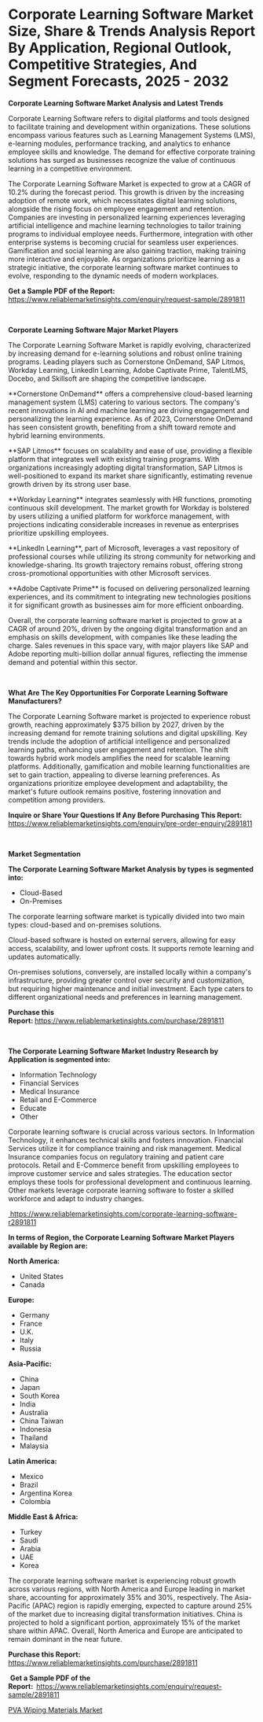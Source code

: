 <p><h1>Corporate Learning Software Market Size, Share & Trends Analysis Report By Application, Regional Outlook, Competitive Strategies, And Segment Forecasts, 2025 - 2032</h1></p><p><strong>Corporate Learning Software Market Analysis and Latest Trends</strong></p>
<p><p>Corporate Learning Software refers to digital platforms and tools designed to facilitate training and development within organizations. These solutions encompass various features such as Learning Management Systems (LMS), e-learning modules, performance tracking, and analytics to enhance employee skills and knowledge. The demand for effective corporate training solutions has surged as businesses recognize the value of continuous learning in a competitive environment.</p><p>The Corporate Learning Software Market is expected to grow at a CAGR of 10.2% during the forecast period. This growth is driven by the increasing adoption of remote work, which necessitates digital learning solutions, alongside the rising focus on employee engagement and retention. Companies are investing in personalized learning experiences leveraging artificial intelligence and machine learning technologies to tailor training programs to individual employee needs. Furthermore, integration with other enterprise systems is becoming crucial for seamless user experiences. Gamification and social learning are also gaining traction, making training more interactive and enjoyable. As organizations prioritize learning as a strategic initiative, the corporate learning software market continues to evolve, responding to the dynamic needs of modern workplaces.</p></p>
<p><strong>Get a Sample PDF of the Report:&nbsp;</strong> <a href="https://www.reliablemarketinsights.com/enquiry/request-sample/2891811?utm_campaign=3289&utm_medium=2&utm_source=Github&utm_content=ia&utm_term=14032025&utm_id=corporate-learning-software">https://www.reliablemarketinsights.com/enquiry/request-sample/2891811</a></p>
<p>&nbsp;</p>
<p><strong>Corporate Learning Software Major Market Players</strong></p>
<p><p>The Corporate Learning Software Market is rapidly evolving, characterized by increasing demand for e-learning solutions and robust online training programs. Leading players such as Cornerstone OnDemand, SAP Litmos, Workday Learning, LinkedIn Learning, Adobe Captivate Prime, TalentLMS, Docebo, and Skillsoft are shaping the competitive landscape.</p><p>**Cornerstone OnDemand** offers a comprehensive cloud-based learning management system (LMS) catering to various sectors. The company's recent innovations in AI and machine learning are driving engagement and personalizing the learning experience. As of 2023, Cornerstone OnDemand has seen consistent growth, benefiting from a shift toward remote and hybrid learning environments.</p><p>**SAP Litmos** focuses on scalability and ease of use, providing a flexible platform that integrates well with existing training programs. With organizations increasingly adopting digital transformation, SAP Litmos is well-positioned to expand its market share significantly, estimating revenue growth driven by its strong user base.</p><p>**Workday Learning** integrates seamlessly with HR functions, promoting continuous skill development. The market growth for Workday is bolstered by users utilizing a unified platform for workforce management, with projections indicating considerable increases in revenue as enterprises prioritize upskilling employees.</p><p>**LinkedIn Learning**, part of Microsoft, leverages a vast repository of professional courses while utilizing its strong community for networking and knowledge-sharing. Its growth trajectory remains robust, offering strong cross-promotional opportunities with other Microsoft services.</p><p>**Adobe Captivate Prime** is focused on delivering personalized learning experiences, and its commitment to integrating new technologies positions it for significant growth as businesses aim for more efficient onboarding.</p><p>Overall, the corporate learning software market is projected to grow at a CAGR of around 20%, driven by the ongoing digital transformation and an emphasis on skills development, with companies like these leading the charge. Sales revenues in this space vary, with major players like SAP and Adobe reporting multi-billion dollar annual figures, reflecting the immense demand and potential within this sector.</p></p>
<p>&nbsp;</p>
<p><strong>What Are The Key Opportunities For Corporate Learning Software Manufacturers?</strong></p>
<p><p>The Corporate Learning Software market is projected to experience robust growth, reaching approximately $375 billion by 2027, driven by the increasing demand for remote training solutions and digital upskilling. Key trends include the adoption of artificial intelligence and personalized learning paths, enhancing user engagement and retention. The shift towards hybrid work models amplifies the need for scalable learning platforms. Additionally, gamification and mobile learning functionalities are set to gain traction, appealing to diverse learning preferences. As organizations prioritize employee development and adaptability, the market's future outlook remains positive, fostering innovation and competition among providers.</p></p>
<p><strong>Inquire or Share Your Questions If Any Before Purchasing This Report:</strong> <a href="https://www.reliablemarketinsights.com/enquiry/pre-order-enquiry/2891811?utm_campaign=3289&utm_medium=2&utm_source=Github&utm_content=ia&utm_term=14032025&utm_id=corporate-learning-software">https://www.reliablemarketinsights.com/enquiry/pre-order-enquiry/2891811</a></p>
<p>&nbsp;</p>
<p><strong>Market Segmentation</strong></p>
<p><strong>The Corporate Learning Software Market Analysis by types is segmented into:</strong></p>
<p><ul><li>Cloud-Based</li><li>On-Premises</li></ul></p>
<p><p>The corporate learning software market is typically divided into two main types: cloud-based and on-premises solutions. </p><p>Cloud-based software is hosted on external servers, allowing for easy access, scalability, and lower upfront costs. It supports remote learning and updates automatically. </p><p>On-premises solutions, conversely, are installed locally within a company's infrastructure, providing greater control over security and customization, but requiring higher maintenance and initial investment. Each type caters to different organizational needs and preferences in learning management.</p></p>
<p><strong>Purchase this Report:&nbsp;</strong><a href="https://www.reliablemarketinsights.com/purchase/2891811?utm_campaign=3289&utm_medium=2&utm_source=Github&utm_content=ia&utm_term=14032025&utm_id=corporate-learning-software">https://www.reliablemarketinsights.com/purchase/2891811</a></p>
<p>&nbsp;</p>
<p><strong>The Corporate Learning Software Market Industry Research by Application is segmented into:</strong></p>
<p><ul><li>Information Technology</li><li>Financial Services</li><li>Medical Insurance</li><li>Retail and E-Commerce</li><li>Educate</li><li>Other</li></ul></p>
<p><p>Corporate learning software is crucial across various sectors. In Information Technology, it enhances technical skills and fosters innovation. Financial Services utilize it for compliance training and risk management. Medical Insurance companies focus on regulatory training and patient care protocols. Retail and E-Commerce benefit from upskilling employees to improve customer service and sales strategies. The education sector employs these tools for professional development and continuous learning. Other markets leverage corporate learning software to foster a skilled workforce and adapt to industry changes.</p></p>
<p><a href="https://www.reliablemarketinsights.com/corporate-learning-software-r2891811?utm_campaign=3289&utm_medium=2&utm_source=Github&utm_content=ia&utm_term=14032025&utm_id=corporate-learning-software">&nbsp;https://www.reliablemarketinsights.com/corporate-learning-software-r2891811</a></p>
<p><strong>In terms of Region, the Corporate Learning Software Market Players available by Region are:</strong></p>
<p>
    <p> <strong> North America: </strong>
        <ul>
            <li>United States</li>
            <li>Canada</li>
        </ul>
        </p> 
    <p> <strong> Europe: </strong>
        <ul>
            <li>Germany</li>
            <li>France</li>
            <li>U.K.</li>
            <li>Italy</li>
            <li>Russia</li>
        </ul>
        </p> 
    <p> <strong> Asia-Pacific: </strong>
        <ul>
            <li>China</li>
            <li>Japan</li>
            <li>South Korea</li>
            <li>India</li>
            <li>Australia</li>
            <li>China Taiwan</li>
            <li>Indonesia</li>
            <li>Thailand</li>
            <li>Malaysia</li>
        </ul>
        </p> 
    <p> <strong> Latin America: </strong>
        <ul>
            <li>Mexico</li>
            <li>Brazil</li>
            <li>Argentina Korea</li>
            <li>Colombia</li>
        </ul>
        </p> 
    <p> <strong> Middle East & Africa: </strong>
        <ul>
            <li>Turkey</li>
            <li>Saudi</li>
            <li>Arabia</li>
            <li>UAE</li>
            <li>Korea</li>
        </ul>
    </p>
    </p>
<p><p>The corporate learning software market is experiencing robust growth across various regions, with North America and Europe leading in market share, accounting for approximately 35% and 30%, respectively. The Asia-Pacific (APAC) region is rapidly emerging, expected to capture around 25% of the market due to increasing digital transformation initiatives. China is projected to hold a significant portion, approximately 15% of the market share within APAC. Overall, North America and Europe are anticipated to remain dominant in the near future.</p></p>
<p><strong>Purchase this Report: </strong><a href="https://www.reliablemarketinsights.com/purchase/2891811?utm_campaign=3289&utm_medium=2&utm_source=Github&utm_content=ia&utm_term=14032025&utm_id=corporate-learning-software">https://www.reliablemarketinsights.com/purchase/2891811</a></p>
<p>&nbsp;<strong>Get a Sample PDF of the Report:&nbsp;&nbsp;</strong><a href="https://www.reliablemarketinsights.com/enquiry/request-sample/2891811?utm_campaign=3289&utm_medium=2&utm_source=Github&utm_content=ia&utm_term=14032025&utm_id=corporate-learning-software">https://www.reliablemarketinsights.com/enquiry/request-sample/2891811</a></p>
<p><strong></strong></p>
<p><p><a href="https://github.com/samesdufloiw/Market-Research-Report-List-1/blob/main/pva-wiping-materials-market.md?utm_campaign=3289&utm_medium=2&utm_source=Github&utm_content=ia&utm_term=14032025&utm_id=corporate-learning-software">PVA Wiping Materials Market</a></p></p>